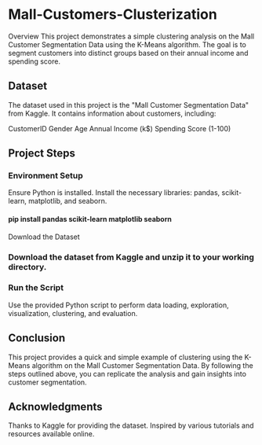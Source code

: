 # Mall-Customers-Clusterization
Overview
This project demonstrates a simple clustering analysis on the Mall Customer Segmentation Data using the K-Means algorithm. The goal is to segment customers into distinct groups based on their annual income and spending score.

## Dataset
The dataset used in this project is the "Mall Customer Segmentation Data" from Kaggle. It contains information about customers, including:

CustomerID
Gender
Age
Annual Income (k$)
Spending Score (1-100)

## Project Steps
### Environment Setup

Ensure Python is installed.
Install the necessary libraries: pandas, scikit-learn, matplotlib, and seaborn.


#### pip install pandas scikit-learn matplotlib seaborn
Download the Dataset

### Download the dataset from Kaggle and unzip it to your working directory.
### Run the Script

Use the provided Python script to perform data loading, exploration, visualization, clustering, and evaluation.

## Conclusion
This project provides a quick and simple example of clustering using the K-Means algorithm on the Mall Customer Segmentation Data. By following the steps outlined above, you can replicate the analysis and gain insights into customer segmentation.

## Acknowledgments
Thanks to Kaggle for providing the dataset.
Inspired by various tutorials and resources available online.
